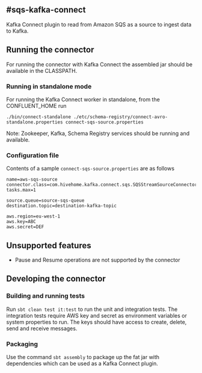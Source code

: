 #sqs-kafka-connect
------------------

Kafka Connect plugin to read from Amazon SQS as a source to ingest data to Kafka.

## Running the connector
For running the connector with Kafka Connect the assembled jar should be available in the CLASSPATH. 

### Running in standalone mode
For running the Kafka Connect worker in standalone, from the CONFLUENT_HOME run 

`./bin/connect-standalone ./etc/schema-registry/connect-avro-standalone.properties connect-sqs-source.properties`

Note: Zookeeper, Kafka, Schema Registry services should be running and available.

### Configuration file
Contents of a sample `connect-sqs-source.properties` are as follows

    name=aws-sqs-source
    connector.class=com.hivehome.kafka.connect.sqs.SQSStreamSourceConnector
    tasks.max=1
    
    source.queue=source-sqs-queue
    destination.topic=destination-kafka-topic
    
    aws.region=eu-west-1
    aws.key=ABC
    aws.secret=DEF
    
## Unsupported features
 - Pause and Resume operations are not supported by the connector

## Developing the connector

### Building and running tests
Run `sbt clean test it:test` to run the unit and integration tests. The integration tests require AWS key and secret as 
environment variables or system properties to run. The keys should have access to create, delete, send and receive 
messages.

### Packaging
Use the command `sbt assembly` to package up the fat jar with dependencies which can be used as a Kafka Connect plugin.